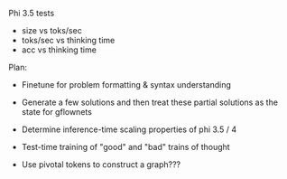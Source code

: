 
Phi 3.5 tests
- size vs toks/sec
- toks/sec vs thinking time
- acc vs thinking time

Plan:
- Finetune for problem formatting & syntax understanding

- Generate a few solutions and then treat these partial solutions as the state for gflownets
- Determine inference-time scaling properties of phi 3.5 / 4
- Test-time training of "good" and "bad" trains of thought
- Use pivotal tokens to construct a graph???

